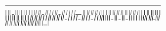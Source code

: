  _______  _______  _______  __   __    __   __  _______  __   __  _______  __    _ 
|       ||   _   ||       ||  | |  |  |  |_|  ||   _   ||  | |  ||   _   ||  |  | |
|____   ||  |_|  ||       ||  |_|  |  |       ||  |_|  ||  |_|  ||  |_|  ||   |_| |
 ____|  ||       ||       ||       |  |       ||       ||       ||       ||       |
| ______||       ||      _||       |  |       ||       ||       ||       ||  _    |
| |_____ |   _   ||     |_ |   _   |  | ||_|| ||   _   ||   _   ||   _   || | |   |
|_______||__| |__||_______||__| |__|  |_|   |_||__| |__||__| |__||__| |__||_|  |__|

